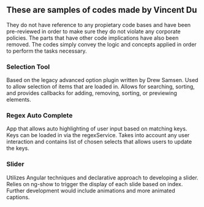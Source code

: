 ## These are samples of codes made by Vincent Du

They do not have reference to any propietary code bases and have been pre-reviewed in order to make 
sure they do not violate any corporate policies. The parts that have other code implications have 
also been removed. The codes simply convey the logic and concepts applied in order to perform the tasks necessary. 

### Selection Tool
Based on the legacy advanced option plugin written by Drew Samsen. Used to allow selection of items that are loaded in.
Allows for searching, sorting, and provides callbacks for adding, removing, sorting, or previewing
elements.


### Regex Auto Complete
App that allows auto highlighting of user input based on matching keys. Keys can be loaded in via the regexService. Takes into account any user interaction and contains list of chosen selects that allows users to update the keys.


### Slider
Utilizes Angular techniques and declarative approach to developing a slider. Relies on ng-show to trigger the display of each slide
based on index. Further development would include animations and more animated captions. 